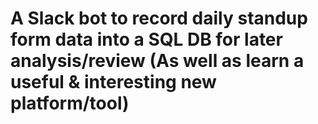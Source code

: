 # A Slack bot to record daily standup form data into a SQL DB for later analysis/review (As well as learn a useful & interesting new platform/tool)
